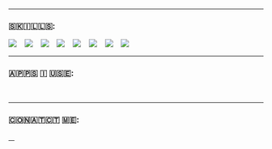 <!--<h1 align="center">->ＷＡＮＮＡＢＥ  ＤＥＶＥＬＯＰＥＲ<-</h1>-->


<p>
    <img src="https://komarev.com/ghpvc/?username=jxxt" alt="">
</p>
<hr>
<h3>🇸‌🇰‌🇮‌🇱‌🇱‌🇸‌:</h3>
<p>
    <img src="https://img.shields.io/badge/-C-333C43?logo=c&logoColor=#A8B9CC&style=flat"/>&nbsp;&nbsp;&nbsp;
    <img src="https://img.shields.io/badge/-C++-333C43?logo=c%2B%2B&logoColor=blue&style=flat"/>&nbsp;&nbsp;&nbsp;
    <img src="https://img.shields.io/badge/-Python-333C43?logo=python&logoColor=#3776AB&style=flat"/>&nbsp;&nbsp;&nbsp;
    <!-- <img src="https://img.shields.io/badge/-Ruby-333C43?logo=ruby&logoColor=darkred&style=flat"/>&nbsp;&nbsp;&nbsp; -->
    <img src="https://img.shields.io/badge/-CSS%203-333C43?logo=css3&logoColor=2977CA&style=flat"/>&nbsp;&nbsp;&nbsp;
    <img src="https://img.shields.io/badge/-HTML%205-333C43?logo=html5&logoColor=#E34F26&style=flat"/>&nbsp;&nbsp;&nbsp;
    <!-- <img src="https://img.shields.io/badge/-Javascript-333C43?logo=javascript&logoColor=#F7DF1E&style=flat"/>&nbsp;&nbsp;&nbsp; -->
    <!--<img src="https://img.shields.io/badge/-Node.Js-333C43?logo=node.js&logoColor=#339933&style=flat"/>&nbsp;&nbsp;&nbsp;-->
    <img src="https://img.shields.io/badge/-Markdown-333C43?logo=markdown&logoColor=#000000&style=flat"/>&nbsp;&nbsp;&nbsp;
    <img src="https://img.shields.io/badge/-Git-333C43?logo=git&logoColor=#F05032&style=flat"/>&nbsp;&nbsp;&nbsp;
    <img src="https://img.shields.io/badge/-Github-333C43?logo=github&logoColor=#181717&style=flat"/>&nbsp;&nbsp;&nbsp;
</p>
<hr>
<h3>🇦‌🇵‌🇵‌🇸‌ 🇮‌ 🇺‌🇸‌🇪‌:</h3>
<p>
    <img src="https://img.shields.io/badge/-VS%20Code-333C43?logo=Visual%20Studio%20Code&logoColor=blue&style=flat" alt=""/>&nbsp;&nbsp;&nbsp;
    <img src="https://img.shields.io/badge/-Sublime%20Text%203-333C43?logo=Sublime%20Text&logoColor=#FF9800&style=flat" alt=""/>&nbsp;&nbsp;&nbsp;
</p>
<hr>
<h3>🇨‌🇴‌🇳‌🇦‌🇹‌🇨‌🇹‌ 🇲‌🇪‌:</h3>
<p>
    <a href="mailto:iamjxxt@gmail.com?subject=Hello%20Jeet">
        <img src="https://img.shields.io/badge/-Gmail-333C43?logo=gmail&logoColor=gmail&style=flat" alt=""/>&nbsp;&nbsp;&nbsp;
    </a>
</p>
